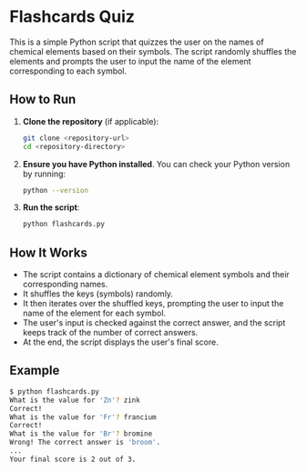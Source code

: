  # Flashcards Quiz

This is a simple Python script that quizzes the user on the names of chemical elements based on their symbols. The script randomly shuffles the elements and prompts the user to input the name of the element corresponding to each symbol.

## How to Run

1. **Clone the repository** (if applicable):
    ```sh
    git clone <repository-url>
    cd <repository-directory>
    ```

2. **Ensure you have Python installed**. You can check your Python version by running:
    ```sh
    python --version
    ```

3. **Run the script**:
    ```sh
    python flashcards.py
    ```

## How It Works

- The script contains a dictionary of chemical element symbols and their corresponding names.
- It shuffles the keys (symbols) randomly.
- It then iterates over the shuffled keys, prompting the user to input the name of the element for each symbol.
- The user's input is checked against the correct answer, and the script keeps track of the number of correct answers.
- At the end, the script displays the user's final score.

## Example

```sh
$ python flashcards.py
What is the value for 'Zn'? zink
Correct!
What is the value for 'Fr'? francium
Correct!
What is the value for 'Br'? bromine
Wrong! The correct answer is 'broom'.
...
Your final score is 2 out of 3.
